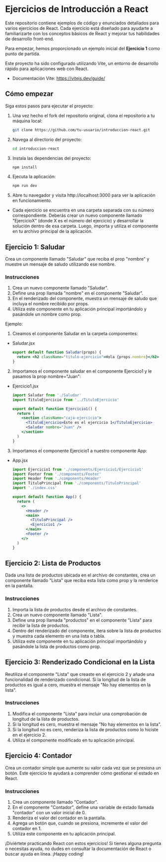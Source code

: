 # Ejercicios de Introducción a React

Este repositorio contiene ejemplos de código y enunciados detallados para varios ejercicios de React. Cada ejercicio está diseñado para ayudarte a familiarizarte con los conceptos básicos de React y mejorar tus habilidades de desarrollo front-end.

Para empezar, hemos proporcionado un ejemplo inicial del **Ejercicio 1** como punto de partida.

Este proyecto ha sido configurado utilizando Vite, un entorno de desarrollo rápido para aplicaciones web con React.

- Documentación Vite: https://vitejs.dev/guide/

## Cómo empezar

Siga estos pasos para ejecutar el proyecto:

1. Una vez hecho el fork del repositorio original, clona el repositorio a tu máquina local:

   ```bash
   git clone https://github.com/tu-usuario/introduccion-react.git
   ```

2. Navega al directorio del proyecto:

   ```bash
   cd introduccion-react
   ```

3. Instala las dependencias del proyecto:

   ```bash
   npm install
   ```

4. Ejecuta la aplicación:

   ```bash
   npm run dev
   ```

5. Abre tu navegador y visita http://localhost:3000 para ver la aplicación en funcionamiento.

- Cada ejercicio se encuentra en una carpeta separada con su número correspondiente. Deberás crear un nuevo componente llamado "EjercicioX" (donde X es el número del ejercicio) y desarrollar la solución dentro de esa carpeta. Luego, importa y utiliza el componente en tu archivo principal de la aplicación.

## Ejercicio 1: Saludar

Crea un componente llamado "Saludar" que reciba el prop "nombre" y muestre un mensaje de saludo utilizando ese nombre.

### Instrucciones

1. Crea un nuevo componente llamado "Saludar".
2. Define una prop llamada "nombre" en el componente "Saludar".
3. En el renderizado del componente, muestra un mensaje de saludo que incluya el nombre recibido por props.
4. Utiliza este componente en tu aplicación principal importándolo y pasándole un nombre como prop.

Ejemplo:

1. Creamos el componente Saludar en la carpeta componentes:

- Saludar.jsx

  ```jsx
  export default function Saludar(props) {
    return <h2 className="titulo-ejercicio">Hola {props.nombre}</h2>
  }
  ```

2. Importamos el componente saludar en el componente Ejercicio1 y le pasamos la prop nombre="Juan":

- Ejercicio1.jsx

  ```jsx
  import Saludar from './Saludar'
  import TituloEjercicio from '../TituloEjercicio'

  export default function Ejercicio1() {
    return (
      <section className="caja-ejercicio">
        <TituloEjercicio>Este es el ejercicio 1</TituloEjercicio>
        <Saludar nombre="Juan" />
      </section>
    )
  }
  ```

3. Importamos el componente Ejercicio1 a nuestro componente App:

- App.jsx

  ```jsx
  import Ejercicio1 from './components/Ejercicio1/Ejercicio1'
  import Footer from './components/Footer'
  import Header from './components/Header'
  import TituloPrincipal from './components/TituloPrincipal'
  import './index.css'

  export default function App() {
    return (
      <>
        <Header />
        <main>
          <TituloPrincipal />
          <Ejercicio1 />
        </main>
        <Footer />
      </>
    )
  }
  ```

## Ejercicio 2: Lista de Productos

Dada una lista de productos ubicada en el archivo de constantes, crea un componente llamado "Lista" que reciba esta lista como prop y la renderice en la pantalla.

### Instrucciones

1. Importa la lista de productos desde el archivo de constantes.
2. Crea un nuevo componente llamado "Lista".
3. Define una prop llamada "productos" en el componente "Lista" para recibir la lista de productos.
4. Dentro del renderizado del componente, itera sobre la lista de productos y muestra cada elemento en una lista o tabla.
5. Utiliza este componente en tu aplicación principal importándolo y pasándole la lista de productos como prop.

## Ejercicio 3: Renderizado Condicional en la Lista

Reutiliza el componente "Lista" que creaste en el ejercicio 2 y añade una funcionalidad de renderizado condicional. Si la longitud de la lista de productos es igual a cero, muestra el mensaje "No hay elementos en la lista".

### Instrucciones

1. Modifica el componente "Lista" para incluir una comprobación de longitud de la lista de productos.
2. Si la longitud es cero, muestra el mensaje "No hay elementos en la lista".
3. Si la longitud no es cero, renderiza la lista de productos como lo hiciste en el ejercicio 2.
4. Utiliza el componente modificado en tu aplicación principal.

## Ejercicio 4: Contador

Crea un contador simple que aumente su valor cada vez que se presiona un botón. Este ejercicio te ayudará a comprender cómo gestionar el estado en React.

### Instrucciones

1. Crea un componente llamado "Contador".
2. En el componente "Contador", define una variable de estado llamada "contador" con un valor inicial de 0.
3. Renderiza el valor del contador en la pantalla.
4. Agrega un botón que, cuando se presiona, incremente el valor del contador en 1.
5. Utiliza este componente en tu aplicación principal.

¡Diviértete practicando React con estos ejercicios! Si tienes alguna pregunta o necesitas ayuda, no dudes en consultar la documentación de React o buscar ayuda en línea. ¡Happy coding!

